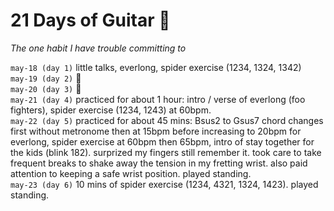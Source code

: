 # 21 Days of Guitar 🎸
*The one habit I have trouble committing to*  

`may-18 (day 1)` little talks, everlong, spider exercise (1234, 1324, 1342)  
`may-19 (day 2)` 🤡  
`may-20 (day 3)` 🤡  
`may-21 (day 4)` practiced for about 1 hour: intro / verse of everlong (foo fighters), spider exercise (1234, 1243) at 60bpm.  
`may-22 (day 5)` practiced for about 45 mins: Bsus2 to Gsus7 chord changes  first without metronome then at 15bpm before increasing to 20bpm for everlong, spider exercise at 60bpm then 65bpm, intro of stay together for the kids (blink 182). surprized my fingers still remember it. took care to take frequent breaks to shake away the tension in my fretting wrist. also paid attention to keeping a safe wrist position. played standing.  
`may-23 (day 6)` 10 mins of spider exercise (1234, 4321, 1324, 1423). played standing.

